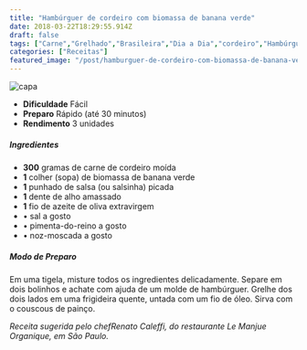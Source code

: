 ```yaml
---
title: "Hambúrguer de cordeiro com biomassa de banana verde"
date: 2018-03-22T18:29:55.914Z
draft: false
tags: ["Carne","Grelhado","Brasileira","Dia a Dia","cordeiro","Hambúrguer","Receitas","Receitas com carne","Receitas simples e fáceis"]
categories: ["Receitas"]
featured_image: "/post/hamburguer-de-cordeiro-com-biomassa-de-banana-verde.31e01d0e.jpg"
---
```


![capa](/post/hamburguer-de-cordeiro-com-biomassa-de-banana-verde.31e01d0e.jpg)

*   **Dificuldade** Fácil
*   **Preparo** Rápido (até 30 minutos)
*   **Rendimento** 3 unidades

##### Ingredientes

*   **300** gramas de carne de cordeiro moída
*   **1** colher (sopa) de biomassa de banana verde
*   **1** punhado de salsa (ou salsinha) picada
*   **1** dente de alho amassado
*   **1** fio de azeite de oliva extravirgem
*   • sal a gosto
*   • pimenta-do-reino a gosto
*   • noz-moscada a gosto

##### Modo de Preparo

Em uma tigela, misture todos os ingredientes delicadamente. Separe em dois bolinhos e achate com ajuda de um molde de hambúrguer. Grelhe dos dois lados em uma frigideira quente, untada com um fio de óleo. Sirva com o couscous de painço.

_Receita sugerida pelo chefRenato Caleffi, do restaurante Le Manjue Organique, em São Paulo._
